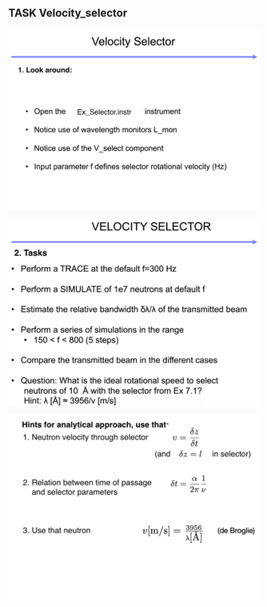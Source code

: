 ## TASK  Velocity_selector

![Look around](Vsel_1.png)

![Simulation tasks](Vsel_2.png)

![Analytical consideration](Vsel_3.png)

